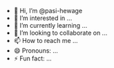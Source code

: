 - 👋 Hi, I’m @pasi-hewage
- 👀 I’m interested in ...
- 🌱 I’m currently learning ...
- 💞️ I’m looking to collaborate on ...
- 📫 How to reach me ...
- 😄 Pronouns: ...
- ⚡ Fun fact: ...

<!---
pasi-hewage/pasi-hewage is a ✨ special ✨ repository because its `README.md` (this file) appears on your GitHub profile.
You can click the Preview link to take a look at your changes.
--->
